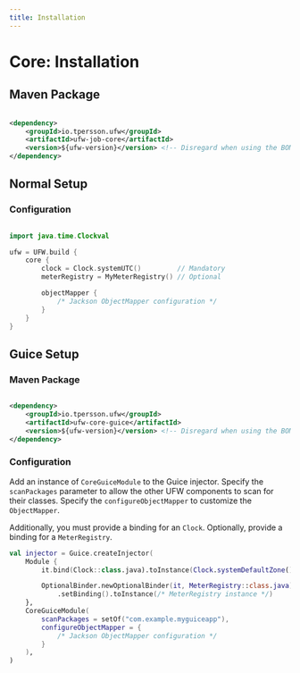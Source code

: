 ```yaml
---
title: Installation
---
```


# Core: Installation

## Maven Package

```xml title="pom.xml: io.tpersson.ufw:ufw-job-core" linenums="1"

<dependency>
    <groupId>io.tpersson.ufw</groupId>
    <artifactId>ufw-job-core</artifactId>
    <version>${ufw-version}</version> <!-- Disregard when using the BOM -->
</dependency>
```

## Normal Setup

### Configuration

```kotlin title="YourApp.kt" linenums="1"

import java.time.Clockval

ufw = UFW.build {
    core {
        clock = Clock.systemUTC()         // Mandatory
        meterRegistry = MyMeterRegistry() // Optional

        objectMapper {
            /* Jackson ObjectMapper configuration */
        }
    }
}
```

## Guice Setup

### Maven Package

```xml title="pom.xml: io.tpersson.ufw:ufw-core-guice" linenums="1"

<dependency>
    <groupId>io.tpersson.ufw</groupId>
    <artifactId>ufw-core-guice</artifactId>
    <version>${ufw-version}</version> <!-- Disregard when using the BOM -->
</dependency>
```

### Configuration

Add an instance of `CoreGuiceModule` to the Guice injector. Specify the `scanPackages` parameter to allow the other UFW
components to scan for their classes. Specify the `configureObjectMapper` to customize the `ObjectMapper`.

Additionally, you must provide a binding for an `Clock`. Optionally, provide a binding for a `MeterRegistry`.

```kotlin title="YourGuiceApp.kt" linenums="1"
val injector = Guice.createInjector(
    Module {
        it.bind(Clock::class.java).toInstance(Clock.systemDefaultZone())

        OptionalBinder.newOptionalBinder(it, MeterRegistry::class.java)
            .setBinding().toInstance(/* MeterRegistry instance */)
    },
    CoreGuiceModule(
        scanPackages = setOf("com.example.myguiceapp"),
        configureObjectMapper = {
            /* Jackson ObjectMapper configuration */
        }
    ),
)
```

